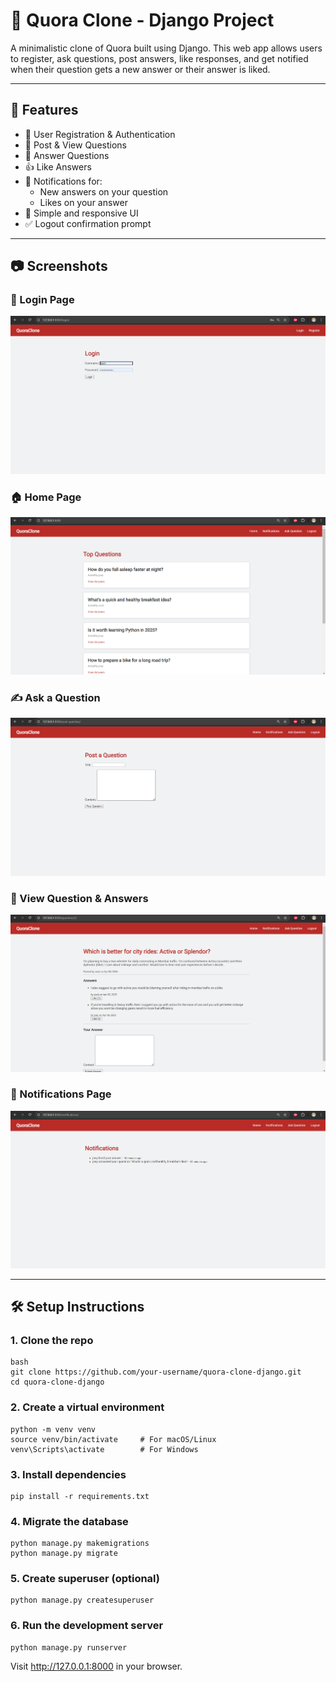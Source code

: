 # 🧠 Quora Clone - Django Project

A minimalistic clone of Quora built using Django. This web app allows users to register, ask questions, post answers, like responses, and get notified when their question gets a new answer or their answer is liked.

---

## 🚀 Features

- 🔐 User Registration & Authentication
- 📝 Post & View Questions
- 💬 Answer Questions
- 👍 Like Answers
- 🔔 Notifications for:
  - New answers on your question
  - Likes on your answer
- 🧭 Simple and responsive UI
- ✅ Logout confirmation prompt

---

## 📷 Screenshots

### 🔐 Login Page
![Login](screenshots/login.png)

### 🏠 Home Page
![Home](screenshots/home.png)

### ✍️ Ask a Question
![Ask](screenshots/ask_question.png)

### 💬 View Question & Answers
![View Question](screenshots/view_question.png)

### 🔔 Notifications Page
![Notifications](screenshots/notifications.png)

---

## 🛠️ Setup Instructions

### 1. Clone the repo
```
bash
git clone https://github.com/your-username/quora-clone-django.git
cd quora-clone-django
```

### 2. Create a virtual environment
```
python -m venv venv
source venv/bin/activate     # For macOS/Linux
venv\Scripts\activate        # For Windows
```

### 3. Install dependencies
```
pip install -r requirements.txt
```

### 4. Migrate the database
```
python manage.py makemigrations
python manage.py migrate
```

### 5. Create superuser (optional)
```
python manage.py createsuperuser
```

### 6. Run the development server
```
python manage.py runserver
```

Visit http://127.0.0.1:8000 in your browser.